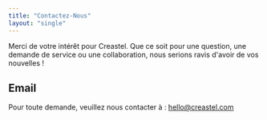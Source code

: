 ```yaml
---
title: "Contactez-Nous"
layout: "single"
---
```


Merci de votre intérêt pour Creastel. Que ce soit pour une question, une demande de service ou une collaboration, nous serions ravis d'avoir de vos nouvelles !

## Email

Pour toute demande, veuillez nous contacter à : [hello@creastel.com](mailto:hello@creastel.com)
